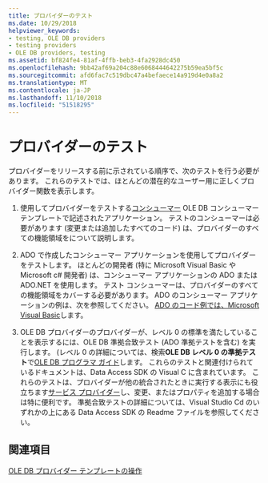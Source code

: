 ```yaml
---
title: プロバイダーのテスト
ms.date: 10/29/2018
helpviewer_keywords:
- testing, OLE DB providers
- testing providers
- OLE DB providers, testing
ms.assetid: bf824fe4-81af-4ffb-beb3-4fa2928dc450
ms.openlocfilehash: 9bb42af69a204c88e6068444642275b59ea5bf5c
ms.sourcegitcommit: afd6fac7c519dbc47a4befaece14a919d4e0a8a2
ms.translationtype: MT
ms.contentlocale: ja-JP
ms.lasthandoff: 11/10/2018
ms.locfileid: "51518295"
---
```

# <a name="testing-your-provider"></a>プロバイダーのテスト

プロバイダーをリリースする前に示されている順序で、次のテストを行う必要があります。 これらのテストでは、ほとんどの潜在的なユーザー用に正しくプロバイダー関数を表示します。

1. 使用してプロバイダーをテストする[コンシューマー](../../data/oledb/creating-an-ole-db-consumer.md) OLE DB コンシューマー テンプレートで記述されたアプリケーション。 テストのコンシューマーは必要があります (変更または追加したすべてのコード) は、プロバイダーのすべての機能領域をについて説明します。

1. ADO で作成したコンシューマー アプリケーションを使用してプロバイダーをテストします。 ほとんどの開発者 (特に Microsoft Visual Basic や Microsoft c# 開発者) は、コンシューマー アプリケーションの ADO または ADO.NET を使用します。 テスト コンシューマーは、プロバイダーのすべての機能領域をカバーする必要があります。 ADO のコンシューマー アプリケーションの例は、次を参照してください。 [ADO のコード例では、Microsoft Visual Basic](https://msdn.microsoft.com/library/ms807514.aspx)します。

1. OLE DB プロバイダーのプロバイダーが、レベル 0 の標準を満たしていることを表示するには、OLE DB 準拠合致テスト (ADO 準拠テストを含む) を実行します。 (レベル 0 の詳細については、検索**OLE DB レベル 0 の準拠テスト**で[OLE DB プログラマ ガイド](/sql/connect/oledb/ole-db/oledb-driver-for-sql-server-programming)します。 これらのテストと関連付けられているドキュメントは、Data Access SDK の Visual C に含まれています。 これらのテストは、プロバイダーが他の統合されたときに実行する表示にも役立ちます[サービス プロバイダー](../../data/oledb/ole-db-resource-pooling-and-services.md)し、変更、またはプロパティを追加する場合は特に便利です。 準拠合致テストの詳細については、Visual Studio Cd のいずれかの上にある Data Access SDK の Readme ファイルを参照してください。

## <a name="see-also"></a>関連項目

[OLE DB プロバイダー テンプレートの操作](../../data/oledb/working-with-ole-db-provider-templates.md)